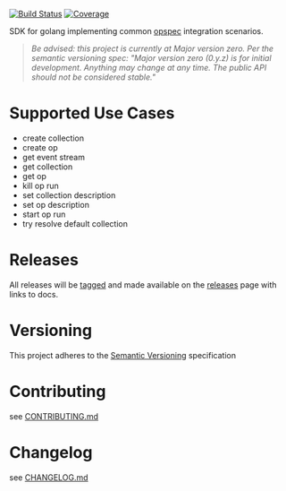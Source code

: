 [![Build Status](https://travis-ci.org/opspec-io/sdk-golang.svg?branch=master)](https://travis-ci.org/opspec-io/sdk-golang)
[![Coverage](https://codecov.io/gh/opspec-io/sdk-golang/branch/master/graph/badge.svg)](https://codecov.io/gh/opspec-io/sdk-golang)

SDK for golang implementing common [opspec](http://opspec.io)
integration scenarios.

> *Be advised: this project is currently at Major version zero. Per the
> semantic versioning spec: "Major version zero (0.y.z) is for initial
> development. Anything may change at any time. The public API should
> not be considered stable."*

# Supported Use Cases

- create collection
- create op
- get event stream
- get collection
- get op
- kill op run
- set collection description
- set op description
- start op run
- try resolve default collection

# Releases

All releases will be
[tagged](https://github.com/opspec-io/sdk-golang/tags) and made
available on the
[releases](https://github.com/opspec-io/sdk-golang/releases) page with
links to docs.

# Versioning

This project adheres to the [Semantic Versioning](http://semver.org/)
specification

# Contributing

see [CONTRIBUTING.md](CONTRIBUTING.md)

# Changelog

see [CHANGELOG.md](CHANGELOG.md)
